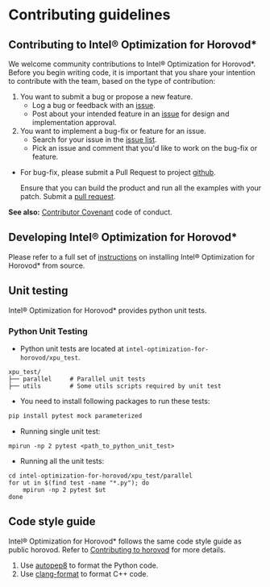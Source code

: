 Contributing guidelines
============

## Contributing to Intel® Optimization for Horovod\*

We welcome community contributions to Intel® Optimization for Horovod*. Before you begin writing code, it is important that you share your intention to contribute with the team, based on the type of contribution:

1. You want to submit a bug or propose a new feature.
    - Log a bug or feedback with an [issue](https://github.com/intel/intel-optimization-for-horovod/issues).
    - Post about your intended feature in an [issue](https://github.com/intel/intel-optimization-for-horovod/issues) for design and implementation approval.
2. You want to implement a bug-fix or feature for an issue.
    - Search for your issue in the [issue list](https://github.com/intel/intel-optimization-for-horovod/issues).
    - Pick an issue and comment that you'd like to work on the bug-fix or feature.

* For bug-fix, please submit a Pull Request to project [github](https://github.com/intel/intel-optimization-for-horovod/pulls).

  Ensure that you can build the product and run all the examples with your patch.
  Submit a [pull request](https://github.com/intel/intel-optimization-for-horovod/pulls).

**See also:** [Contributor Covenant](CODE_OF_CONDUCT.md) code of conduct.

## Developing Intel® Optimization for Horovod\*

Please refer to a full set of [instructions](xpu_docs/how_to_build.md) on installing Intel® Optimization for Horovod\* from source.

## Unit testing

Intel® Optimization for Horovod\* provides python unit tests. 

### Python Unit Testing
* Python unit tests are located at `intel-optimization-for-horovod/xpu_test`.

```
xpu_test/
├── parallel     # Parallel unit tests 
├── utils        # Some utils scripts required by unit test
```

* You need to install following packages to run these tests:

```bash
pip install pytest mock parameterized
```

* Running single unit test:

```
mpirun -np 2 pytest <path_to_python_unit_test>
```

* Running all the unit tests:

```
cd intel-optimization-for-horovod/xpu_test/parallel
for ut in $(find test -name "*.py"); do
    mpirun -np 2 pytest $ut
done
```

## Code style guide

Intel® Optimization for Horovod\* follows the same code style guide as public horovod. Refer to [Contributing to horovod](https://github.com/horovod/horovod/blob/master/CONTRIBUTING.md) for more details. 

1. Use [autopep8](https://github.com/hhatto/autopep8) to format the Python code.
2. Use [clang-format](https://clang.llvm.org/docs/ClangFormat.html) to format C++ code.

